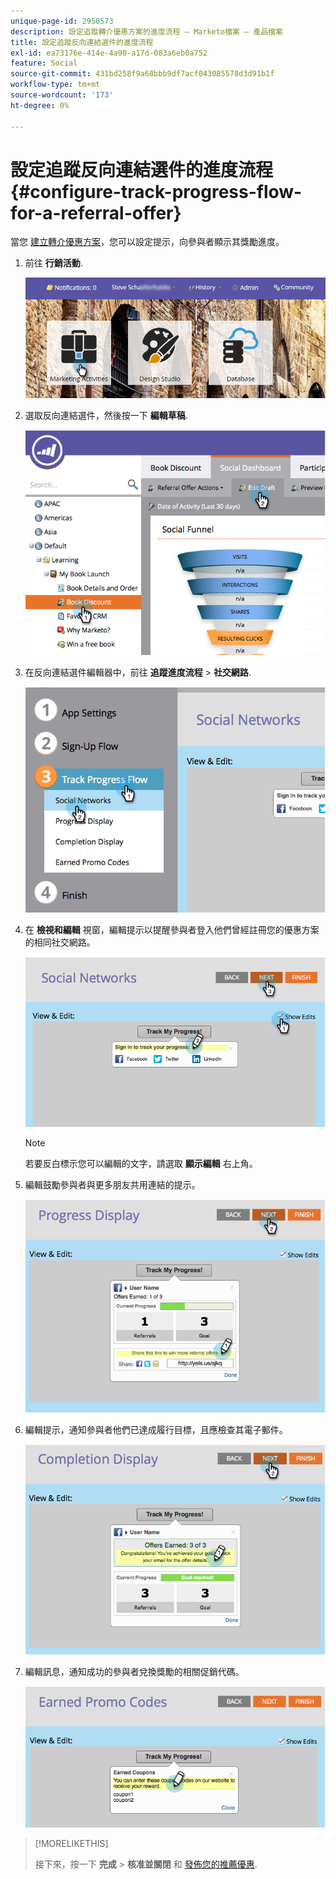 ```yaml
---
unique-page-id: 2950573
description: 設定追蹤轉介優惠方案的進度流程 — Marketo檔案 — 產品檔案
title: 設定追蹤反向連結選件的進度流程
exl-id: ea73176e-414e-4a90-a17d-083a6eb0a752
feature: Social
source-git-commit: 431bd258f9a68bbb9df7acf043085578d3d91b1f
workflow-type: tm+mt
source-wordcount: '173'
ht-degree: 0%

---
```


# 設定追蹤反向連結選件的進度流程 {#configure-track-progress-flow-for-a-referral-offer}

當您 [建立轉介優惠方案](/help/marketo/product-docs/demand-generation/social/referral-offers/create-a-referral-offer.md)，您可以設定提示，向參與者顯示其獎勵進度。

1. 前往 **行銷活動**.

   ![](assets/login-marketing-activities-4.png)

1. 選取反向連結選件，然後按一下 **編輯草稿**.

   ![](assets/image2014-9-22-14-3a35-3a31.png)

1. 在反向連結選件編輯器中，前往 **追蹤進度流程** > **社交網路**.

   ![](assets/image2014-9-22-14-3a35-3a43.png)

1. 在 **檢視和編輯** 視窗，編輯提示以提醒參與者登入他們曾經註冊您的優惠方案的相同社交網路。

   ![](assets/image2014-9-22-14-3a35-3a58.png)

   >[!NOTE]
   >
   >若要反白標示您可以編輯的文字，請選取 **顯示編輯** 右上角。

1. 編輯鼓勵參與者與更多朋友共用連結的提示。

   ![](assets/image2014-9-22-14-3a36-3a22.png)

1. 編輯提示，通知參與者他們已達成履行目標，且應檢查其電子郵件。

   ![](assets/image2014-9-22-14-3a36-3a36.png)

1. 編輯訊息，通知成功的參與者兌換獎勵的相關促銷代碼。

   ![](assets/image2014-9-22-14-3a36-3a43.png)

>[!MORELIKETHIS]
>
>接下來，按一下 **完成** > **核准並關閉** 和 [發佈您的推薦優惠](/help/marketo/product-docs/demand-generation/social/referral-offers/publish-a-referral-offer.md).
